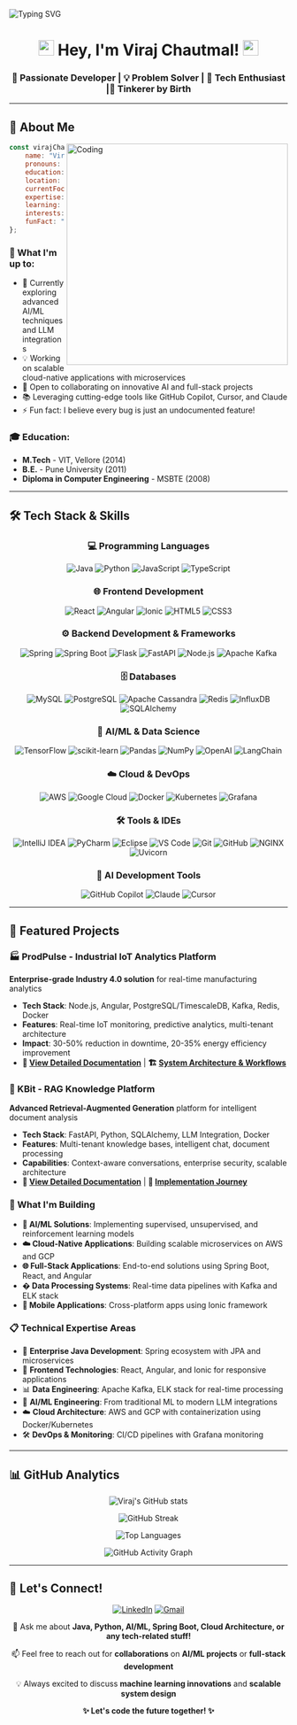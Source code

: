   <img src="https://readme-typing-svg.herokuapp.com?font=Fira+Code&pause=1000&color=2F81F7&center=true&vCenter=true&width=435&lines=Hi+%F0%9F%91%8B%2C+I'm+Viraj+Chautmal!;Welcome+to+my+GitHub+Profile!;Let's+build+something+amazing!" alt="Typing SVG" />
</div>

<h1 align="center">
  <img src="https://media.giphy.com/media/hvRJCLFzcasrR4ia7z/giphy.gif" width="28">
  Hey, I'm Viraj Chautmal!
  <img src="https://media.giphy.com/media/hvRJCLFzcasrR4ia7z/giphy.gif" width="28">
</h1>

<h3 align="center">🚀 Passionate Developer | 💡 Problem Solver | 🌟 Tech Enthusiast |🔧 Tinkerer by Birth </h3>


---

## 🚀 About Me

<img align="right" alt="Coding" width="400" src="https://cdn.dribbble.com/users/1162077/screenshots/3848914/programmer.gif">

```javascript
const virajChautmal = {
    name: "Viraj Chautmal",
    pronouns: "He/Him",
    education: "M.Tech from VIT Vellore | B.E. from Pune University",
    location: "🌍 India",
    currentFocus: "Building scalable software solutions with AI/ML integration",
    expertise: ["Full Stack Development", "AI/ML", "Cloud Computing", "Microservices"],
    learning: ["Advanced AI/ML techniques", "Cloud-native architectures", "System design"],
    interests: ["Machine Learning", "Web Development", "Cloud Technologies", "DevOps"],
    funFact: "I love exploring AI tools like Copilot, Cursor, and Claude! 🤖"
};
```

### 🔭 What I'm up to:
- 🌱 Currently exploring advanced AI/ML techniques and LLM integrations
- 💡 Working on scalable cloud-native applications with microservices
- 🤝 Open to collaborating on innovative AI and full-stack projects
- 📚 Leveraging cutting-edge tools like GitHub Copilot, Cursor, and Claude
- ⚡ Fun fact: I believe every bug is just an undocumented feature!

### 🎓 Education:
- **M.Tech** - VIT, Vellore (2014)
- **B.E.** - Pune University (2011)
- **Diploma in Computer Engineering** - MSBTE (2008)

---

## 🛠️ Tech Stack & Skills

<div align="center">

### 💻 Programming Languages
![Java](https://img.shields.io/badge/java-%23ED8B00.svg?style=for-the-badge&logo=openjdk&logoColor=white)
![Python](https://img.shields.io/badge/python-3670A0?style=for-the-badge&logo=python&logoColor=ffdd54)
![JavaScript](https://img.shields.io/badge/javascript-%23323330.svg?style=for-the-badge&logo=javascript&logoColor=%23F7DF1E)
![TypeScript](https://img.shields.io/badge/typescript-%23007ACC.svg?style=for-the-badge&logo=typescript&logoColor=white)

### 🌐 Frontend Development
![React](https://img.shields.io/badge/react-%2320232a.svg?style=for-the-badge&logo=react&logoColor=%2361DAFB)
![Angular](https://img.shields.io/badge/angular-%23DD0031.svg?style=for-the-badge&logo=angular&logoColor=white)
![Ionic](https://img.shields.io/badge/Ionic-%233880FF.svg?style=for-the-badge&logo=Ionic&logoColor=white)
![HTML5](https://img.shields.io/badge/html5-%23E34F26.svg?style=for-the-badge&logo=html5&logoColor=white)
![CSS3](https://img.shields.io/badge/css3-%231572B6.svg?style=for-the-badge&logo=css3&logoColor=white)

### ⚙️ Backend Development & Frameworks
![Spring](https://img.shields.io/badge/spring-%236DB33F.svg?style=for-the-badge&logo=spring&logoColor=white)
![Spring Boot](https://img.shields.io/badge/springboot-%236DB33F.svg?style=for-the-badge&logo=springboot&logoColor=white)
![Flask](https://img.shields.io/badge/flask-%23000.svg?style=for-the-badge&logo=flask&logoColor=white)
![FastAPI](https://img.shields.io/badge/FastAPI-005571?style=for-the-badge&logo=fastapi)
![Node.js](https://img.shields.io/badge/node.js-6DA55F?style=for-the-badge&logo=node.js&logoColor=white)
![Apache Kafka](https://img.shields.io/badge/Apache%20Kafka-000?style=for-the-badge&logo=apachekafka)

### 🗄️ Databases
![MySQL](https://img.shields.io/badge/mysql-%2300f.svg?style=for-the-badge&logo=mysql&logoColor=white)
![PostgreSQL](https://img.shields.io/badge/postgres-%23316192.svg?style=for-the-badge&logo=postgresql&logoColor=white)
![Apache Cassandra](https://img.shields.io/badge/cassandra-%231287B1.svg?style=for-the-badge&logo=apache-cassandra&logoColor=white)
![Redis](https://img.shields.io/badge/redis-%23DD0031.svg?style=for-the-badge&logo=redis&logoColor=white)
![InfluxDB](https://img.shields.io/badge/InfluxDB-22ADF6?style=for-the-badge&logo=InfluxDB&logoColor=white)
![SQLAlchemy](https://img.shields.io/badge/SQLAlchemy-FCA121?style=for-the-badge&logo=sqlalchemy&logoColor=white)

### 🤖 AI/ML & Data Science
![TensorFlow](https://img.shields.io/badge/TensorFlow-%23FF6F00.svg?style=for-the-badge&logo=TensorFlow&logoColor=white)
![scikit-learn](https://img.shields.io/badge/scikit--learn-%23F7931E.svg?style=for-the-badge&logo=scikit-learn&logoColor=white)
![Pandas](https://img.shields.io/badge/pandas-%23150458.svg?style=for-the-badge&logo=pandas&logoColor=white)
![NumPy](https://img.shields.io/badge/numpy-%23013243.svg?style=for-the-badge&logo=numpy&logoColor=white)
![OpenAI](https://img.shields.io/badge/OpenAI-74aa9c?style=for-the-badge&logo=openai&logoColor=white)
![LangChain](https://img.shields.io/badge/LangChain-000000?style=for-the-badge&logo=langchain&logoColor=white)

### ☁️ Cloud & DevOps
![AWS](https://img.shields.io/badge/AWS-%23FF9900.svg?style=for-the-badge&logo=amazon-aws&logoColor=white)
![Google Cloud](https://img.shields.io/badge/GoogleCloud-%234285F4.svg?style=for-the-badge&logo=google-cloud&logoColor=white)
![Docker](https://img.shields.io/badge/docker-%230db7ed.svg?style=for-the-badge&logo=docker&logoColor=white)
![Kubernetes](https://img.shields.io/badge/kubernetes-%23326ce5.svg?style=for-the-badge&logo=kubernetes&logoColor=white)
![Grafana](https://img.shields.io/badge/grafana-%23F46800.svg?style=for-the-badge&logo=grafana&logoColor=white)

### 🛠️ Tools & IDEs
![IntelliJ IDEA](https://img.shields.io/badge/IntelliJIDEA-000000.svg?style=for-the-badge&logo=intellij-idea&logoColor=white)
![PyCharm](https://img.shields.io/badge/pycharm-143?style=for-the-badge&logo=pycharm&logoColor=black&color=black&labelColor=green)
![Eclipse](https://img.shields.io/badge/Eclipse-FE7A16.svg?style=for-the-badge&logo=Eclipse&logoColor=white)
![VS Code](https://img.shields.io/badge/Visual%20Studio%20Code-0078d7.svg?style=for-the-badge&logo=visual-studio-code&logoColor=white)
![Git](https://img.shields.io/badge/git-%23F05033.svg?style=for-the-badge&logo=git&logoColor=white)
![GitHub](https://img.shields.io/badge/github-%23121011.svg?style=for-the-badge&logo=github&logoColor=white)
![NGINX](https://img.shields.io/badge/nginx-%23009639.svg?style=for-the-badge&logo=nginx&logoColor=white)
![Uvicorn](https://img.shields.io/badge/Uvicorn-4051B5?style=for-the-badge&logo=uvicorn&logoColor=white)

### 🧠 AI Development Tools
![GitHub Copilot](https://img.shields.io/badge/github%20copilot-000000?style=for-the-badge&logo=githubcopilot&logoColor=white)
![Claude](https://img.shields.io/badge/Claude-FF6B35?style=for-the-badge&logo=anthropic&logoColor=white)
![Cursor](https://img.shields.io/badge/Cursor-007ACC?style=for-the-badge&logo=cursor&logoColor=white)

</div>

---

## 🎯 Featured Projects


### 🏭 ProdPulse - Industrial IoT Analytics Platform
**Enterprise-grade Industry 4.0 solution** for real-time manufacturing analytics
- **Tech Stack**: Node.js, Angular, PostgreSQL/TimescaleDB, Kafka, Redis, Docker
- **Features**: Real-time IoT monitoring, predictive analytics, multi-tenant architecture
- **Impact**: 30-50% reduction in downtime, 20-35% energy efficiency improvement
- **📖 [View Detailed Documentation](./ProdPulse.md)** | **🏗️ [System Architecture & Workflows](./ProdPulse.md#-system-workflows--sequence-diagrams)**

### 🧠 KBit - RAG Knowledge Platform  
**Advanced Retrieval-Augmented Generation** platform for intelligent document analysis
- **Tech Stack**: FastAPI, Python, SQLAlchemy, LLM Integration, Docker
- **Features**: Multi-tenant knowledge bases, intelligent chat, document processing
- **Capabilities**: Context-aware conversations, enterprise security, scalable architecture
- **📖 [View Detailed Documentation](./KBit.md)** | **🚀 [Implementation Journey](./KBit.md#-development-journey-highlights)**

### 🚀 What I'm Building

- **🤖 AI/ML Solutions**: Implementing supervised, unsupervised, and reinforcement learning models
- **☁️ Cloud-Native Applications**: Building scalable microservices on AWS and GCP
- **🌐 Full-Stack Applications**: End-to-end solutions using Spring Boot, React, and Angular
- **� Data Processing Systems**: Real-time data pipelines with Kafka and ELK stack
- **📱 Mobile Applications**: Cross-platform apps using Ionic framework


### 📋 Technical Expertise Areas

- 🔧 **Enterprise Java Development**: Spring ecosystem with JPA and microservices
- 🎨 **Frontend Technologies**: React, Angular, and Ionic for responsive applications  
- 📊 **Data Engineering**: Apache Kafka, ELK stack for real-time processing
- 🤖 **AI/ML Engineering**: From traditional ML to modern LLM integrations
- ☁️ **Cloud Architecture**: AWS and GCP with containerization using Docker/Kubernetes
- 🛠️ **DevOps & Monitoring**: CI/CD pipelines with Grafana monitoring


---

## 📊 GitHub Analytics

<div align="center">
  
  ![Viraj's GitHub stats](https://github-readme-stats.vercel.app/api?username=virajc&show_icons=true&theme=tokyonight&hide_border=true&count_private=true)
  
  ![GitHub Streak](https://github-readme-streak-stats.herokuapp.com/?user=virajc&theme=tokyonight&hide_border=true)
  
  ![Top Languages](https://github-readme-stats.vercel.app/api/top-langs/?username=virajc&layout=compact&theme=tokyonight&hide_border=true)

</div>

<div align="center">
  
  ![GitHub Activity Graph](https://github-readme-activity-graph.vercel.app/graph?username=virajc&theme=tokyo-night&hide_border=true)
  
</div>

---

## 🤝 Let's Connect!

<div align="center">

[![LinkedIn](https://img.shields.io/badge/LinkedIn-%230077B5.svg?style=for-the-badge&logo=linkedin&logoColor=white)](https://www.linkedin.com/in/viraj-chautmal-7ab70421/)
[![Gmail](https://img.shields.io/badge/Gmail-D14836?style=for-the-badge&logo=gmail&logoColor=white)](mailto:viraj.chautmal@gmail.com)

</div>

<div align="center">
  
  💬 Ask me about **Java, Python, AI/ML, Spring Boot, Cloud Architecture, or any tech-related stuff!**
  
  📫 Feel free to reach out for **collaborations** on **AI/ML projects** or **full-stack development**
  
  💡 Always excited to discuss **machine learning innovations** and **scalable system design**
  
  **✨ Let's code the future together! ✨**

</div>

